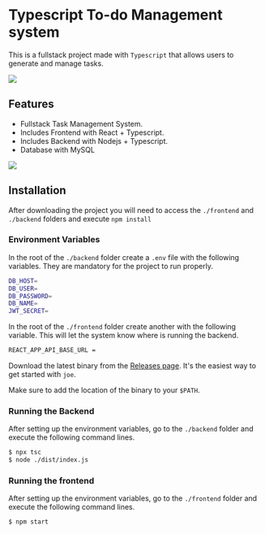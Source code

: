 
# Typescript To-do Management system

This is a fullstack project made with `Typescript` that allows users to generate and manage tasks.

![](https://emerald-negative-hawk-579.mypinata.cloud/ipfs/QmQ9qBPukigcj8QdcPLFjdTdja3tTEhjuA6uFUCjJhPNH3)

## Features

- Fullstack Task Management System.
- Includes Frontend with React + Typescript.
- Includes Backend with Nodejs + Typescript.
- Database with MySQL

![](https://emerald-negative-hawk-579.mypinata.cloud/ipfs/QmNm7TLRYZSNcj3CDP4CnSgdZpXy2JnZ5BkW7cfw5yJcs9)
## Installation

After downloading the project you will need to access the `./frontend` and `./backend` folders and execute `npm install`

### Environment Variables

In the root of the `./backend` folder create a `.env` file with the following variables. They are mandatory for the project to run properly.

```bash
DB_HOST=
DB_USER=
DB_PASSWORD=
DB_NAME=
JWT_SECRET=
```

In the root of the `./frontend` folder create another with the following variable. This will let the system know where is running the backend.

```bash
REACT_APP_API_BASE_URL =  
```

Download the latest binary from the [Releases page](https://github.com/karan/joe/releases). It's the easiest way to get started with `joe`.

Make sure to add the location of the binary to your `$PATH`.

### Running the Backend
After setting up the environment variables, go to the `./backend` folder and execute the following command lines.
```bash
$ npx tsc
$ node ./dist/index.js
```

### Running the frontend
After setting up the environment variables, go to the `./frontend` folder and execute the following command lines.

```bash
$ npm start
```
 
 
